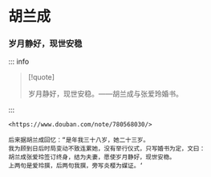 # 胡兰成

### 岁月静好，现世安稳

::: info

> [!quote]
>
> 岁月静好，现世安稳。——胡兰成与张爱玲婚书。

:::

```
<https://www.douban.com/note/780568030/>

后来据胡兰成回忆：“是年我三十八岁，她二十三岁。
我为顾到日后时局变动不致连累她，没有举行仪式，只写婚书为定，文曰：
胡兰成张爱玲签订终身，结为夫妻，愿使岁月静好，现世安稳。
上两句是爱玲撰，后两句我撰，旁写炎樱为媒证。‘
```
